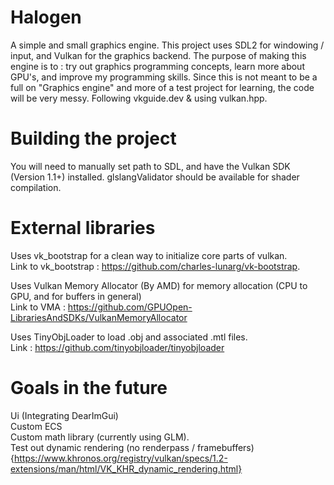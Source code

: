 # Halogen
A simple and small graphics engine. This project uses SDL2 for windowing / input, and Vulkan for the graphics backend. 
The purpose of making this engine is to : try out graphics programming concepts, learn more about GPU's, and improve my programming skills.
Since this is not meant to be a full on "Graphics engine" and more of a test project for learning, the code will be very messy. Following vkguide.dev & using vulkan.hpp.
# Building the project
You will need to manually set path to SDL, and have the Vulkan SDK (Version 1.1+) installed. glslangValidator should be available for shader compilation.

# External libraries
Uses vk_bootstrap for a clean way to initialize core parts of vulkan. \
Link to vk_bootstrap : https://github.com/charles-lunarg/vk-bootstrap.

Uses Vulkan Memory Allocator (By AMD) for memory allocation (CPU to GPU, and for buffers in general) \
Link to VMA : https://github.com/GPUOpen-LibrariesAndSDKs/VulkanMemoryAllocator

Uses TinyObjLoader to load .obj and associated .mtl files. \
Link : https://github.com/tinyobjloader/tinyobjloader
# Goals in the future
Ui (Integrating DearImGui) \
Custom ECS \
Custom math library (currently using GLM). \
Test out dynamic rendering (no renderpass / framebuffers) {https://www.khronos.org/registry/vulkan/specs/1.2-extensions/man/html/VK_KHR_dynamic_rendering.html}